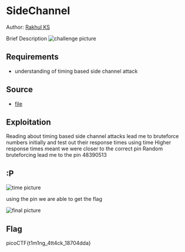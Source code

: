 # SideChannel

Author: [Rakhul KS](https://github.com/dedsec636)

Brief Description
![challenge picture](/forensics/SideChannel/static/challenge.png)

## Requirements

- understanding of timing based side channel attack

## Source

- [file](/forensics/SideChannel/assets/pin_checker)

## Exploitation
Reading about timing based side channel attacks lead me to bruteforce numbers initially and test out their response times using time 
Higher response times meant we were closer to the correct pin 
Random bruteforcing lead me to the pin 48390513 
## :P
![time picture](/forensics/SideChannel/static/bruteforcing.png)

using the pin we are able to get the flag

![final picture](/forensics/SideChannel/static/final.png)
## Flag

picoCTF{t1m1ng_4tt4ck_18704dda}

